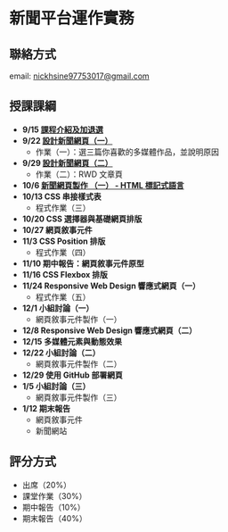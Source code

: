 # 新聞平台運作實務 
## 聯絡方式
email: nickhsine97753017@gmail.com

## 授課課綱
* **9/15 [課程介紹及加退選](https://nickhsine.github.io/teach-at-nccu/109-01/09-15)**
* **9/22 [設計新聞網頁（一）](https://nickhsine.github.io/teach-at-nccu/109-01/09-22/)**
  * 作業（一）：選三篇你喜歡的多媒體作品，並說明原因
* **9/29 [設計新聞網頁（二）](https://nickhsine.github.io/teach-at-nccu/109-01/09-29/)**
  * 作業（二）：RWD 文章頁
* **10/6 [新聞網頁製作 （一） - HTML 標記式語言](https://hackmd.io/svhFYKq4QyaarC_J0WRsig)**
* **10/13 CSS 串接樣式表**
  * 程式作業（三）
* **10/20 CSS 選擇器與基礎網頁排版** 
* **10/27 網頁敘事元件**
* **11/3 CSS Position 排版**
  * 程式作業（四）
* **11/10 期中報告：網頁敘事元件原型**
* **11/16 CSS Flexbox 排版**
* **11/24 Responsive Web Design 響應式網頁（一）**
  * 程式作業（五）
* **12/1 小組討論（一）**
  * 網頁敘事元件製作（一）
* **12/8 Responsive Web Design 響應式網頁（二）**
* **12/15 多媒體元素與動態效果**
* **12/22 小組討論（二）**
  * 網頁敘事元件製作（二）
* **12/29 使用 GitHub 部署網頁**
* **1/5 小組討論（三）**
  * 網頁敘事元件製作（三）
* **1/12 期末報告**
  * 網頁敘事元件
  * 新聞網站

## 評分方式
- 出席（20%）
- 課堂作業（30%）
- 期中報告（10%）
- 期末報告（40%）
